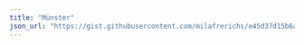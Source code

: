 ```yaml
---
title: "Münster"
json_url: "https://gist.githubusercontent.com/milafrerichs/e45d37d15b6aa49bab6630d3c9109c2b/raw/4ffe4483cbb893be85f119c370e6fd964e322dda/ms-validation.json"
---
```

